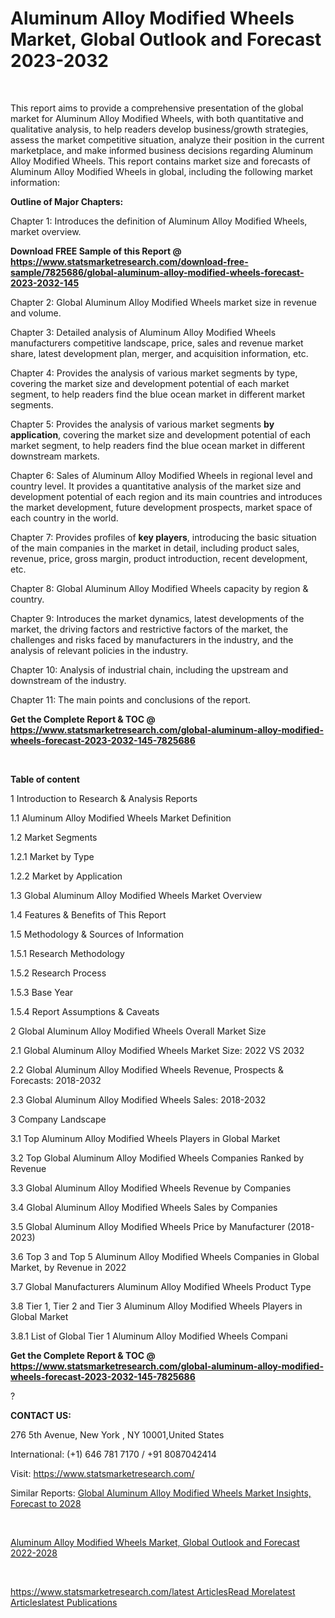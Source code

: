 <h1>Aluminum Alloy Modified Wheels Market, Global Outlook and Forecast 2023-2032</h1><br/><p>This report aims to provide a comprehensive presentation of the global market for Aluminum Alloy Modified Wheels, with both quantitative and qualitative analysis, to help readers develop business/growth strategies, assess the market competitive situation, analyze their position in the current marketplace, and make informed business decisions regarding Aluminum Alloy Modified Wheels. This report contains market size and forecasts of Aluminum Alloy Modified Wheels in global, including the following market information:</p>
 
 
 
 <p><strong>Outline of Major Chapters:</strong></p>
 
 
 
 <p>Chapter 1: Introduces the definition of Aluminum Alloy Modified Wheels, market overview.</p>
 
 
 
 <p><strong>Download FREE Sample of this Report @ <a href="https://www.statsmarketresearch.com/download-free-sample/7825686/global-aluminum-alloy-modified-wheels-forecast-2023-2032-145">https://www.statsmarketresearch.com/download-free-sample/7825686/global-aluminum-alloy-modified-wheels-forecast-2023-2032-145</a></strong></p>
 
 
 
 <p>Chapter 2: Global Aluminum Alloy Modified Wheels market size in revenue and volume.</p>
 
 
 
 <p>Chapter 3: Detailed analysis of Aluminum Alloy Modified Wheels manufacturers competitive landscape, price, sales and revenue market share, latest development plan, merger, and acquisition information, etc.</p>
 
 
 
 <p>Chapter 4: Provides the analysis of various market segments by type, covering the market size and development potential of each market segment, to help readers find the blue ocean market in different market segments.</p>
 
 
 
 <p>Chapter 5: Provides the analysis of various market segments <strong>by application</strong>, covering the market size and development potential of each market segment, to help readers find the blue ocean market in different downstream markets.</p>
 
 
 
 <p>Chapter 6: Sales of Aluminum Alloy Modified Wheels in regional level and country level. It provides a quantitative analysis of the market size and development potential of each region and its main countries and introduces the market development, future development prospects, market space of each country in the world.</p>
 
 
 
 <p>Chapter 7: Provides profiles of <strong>key players</strong>, introducing the basic situation of the main companies in the market in detail, including product sales, revenue, price, gross margin, product introduction, recent development, etc.</p>
 
 
 
 <p>Chapter 8: Global Aluminum Alloy Modified Wheels capacity by region & country.</p>
 
 
 
 <p>Chapter 9: Introduces the market dynamics, latest developments of the market, the driving factors and restrictive factors of the market, the challenges and risks faced by manufacturers in the industry, and the analysis of relevant policies in the industry.</p>
 
 
 
 <p>Chapter 10: Analysis of industrial chain, including the upstream and downstream of the industry.</p>
 
 
 
 <p>Chapter 11: The main points and conclusions of the report.</p>
 
 
 
 <div><b>Get the Complete Report & TOC @ <a href="https://www.statsmarketresearch.com/global-aluminum-alloy-modified-wheels-forecast-2023-2032-145-7825686">https://www.statsmarketresearch.com/global-aluminum-alloy-modified-wheels-forecast-2023-2032-145-7825686</a></b></div>
 
 
 
 <p><br />
 
 <b>Table of content</b></p>
 
 
 
 <p>1 Introduction to Research & Analysis Reports<br />
 
 1.1 Aluminum Alloy Modified Wheels Market Definition<br />
 
 1.2 Market Segments<br />
 
 1.2.1 Market by Type<br />
 
 1.2.2 Market by Application<br />
 
 1.3 Global Aluminum Alloy Modified Wheels Market Overview<br />
 
 1.4 Features & Benefits of This Report<br />
 
 1.5 Methodology & Sources of Information<br />
 
 1.5.1 Research Methodology<br />
 
 1.5.2 Research Process<br />
 
 1.5.3 Base Year<br />
 
 1.5.4 Report Assumptions & Caveats<br />
 
 2 Global Aluminum Alloy Modified Wheels Overall Market Size<br />
 
 2.1 Global Aluminum Alloy Modified Wheels Market Size: 2022 VS 2032<br />
 
 2.2 Global Aluminum Alloy Modified Wheels Revenue, Prospects & Forecasts: 2018-2032<br />
 
 2.3 Global Aluminum Alloy Modified Wheels Sales: 2018-2032<br />
 
 3 Company Landscape<br />
 
 3.1 Top Aluminum Alloy Modified Wheels Players in Global Market<br />
 
 3.2 Top Global Aluminum Alloy Modified Wheels Companies Ranked by Revenue<br />
 
 3.3 Global Aluminum Alloy Modified Wheels Revenue by Companies<br />
 
 3.4 Global Aluminum Alloy Modified Wheels Sales by Companies<br />
 
 3.5 Global Aluminum Alloy Modified Wheels Price by Manufacturer (2018-2023)<br />
 
 3.6 Top 3 and Top 5 Aluminum Alloy Modified Wheels Companies in Global Market, by Revenue in 2022<br />
 
 3.7 Global Manufacturers Aluminum Alloy Modified Wheels Product Type<br />
 
 3.8 Tier 1, Tier 2 and Tier 3 Aluminum Alloy Modified Wheels Players in Global Market<br />
 
 3.8.1 List of Global Tier 1 Aluminum Alloy Modified Wheels Compani</p>
 
 
 
 <div><b>Get the Complete Report & TOC @ <a href="https://www.statsmarketresearch.com/global-aluminum-alloy-modified-wheels-forecast-2023-2032-145-7825686">https://www.statsmarketresearch.com/global-aluminum-alloy-modified-wheels-forecast-2023-2032-145-7825686</a></b></div>
 
 
 
 <p>? </p>
 
 
 
 <p><b>CONTACT US:</b><br />
 
 276 5th Avenue, New York , NY 10001,United States<br />
 
 International: (+1) 646 781 7170 / +91 8087042414<br />
 
 Visit: <a href="https://www.statsmarketresearch.com/">https://www.statsmarketresearch.com/</a><br />
 
 Similar Reports: <a href="https://www.statsmarketresearch.com/global-aluminum-alloy-modified-wheels-forecast-2023-2032-145-7825686">Global Aluminum Alloy Modified Wheels Market Insights, Forecast to 2028</a><br />
 
 <br />
 
 <a href="https://www.statsmarketresearch.com/global-aluminum-alloy-modified-wheels-forecast-2023-2032-145-7825686">Aluminum Alloy Modified Wheels Market, Global Outlook and Forecast 2022-2028</a><br />
 
 <br />
 
 <a href="https://gyeongbokgung.com">https://www.statsmarketresearch.com/</a><a href="https://hallyeomaritime.com">latest Articles</a><a href="https://jingwansa.com">Read More</a><a href="https://nguoiviet.jp/">latest Articles</a><a href="https://www.intelmarketresearch.com/">latest Publications</a></p>